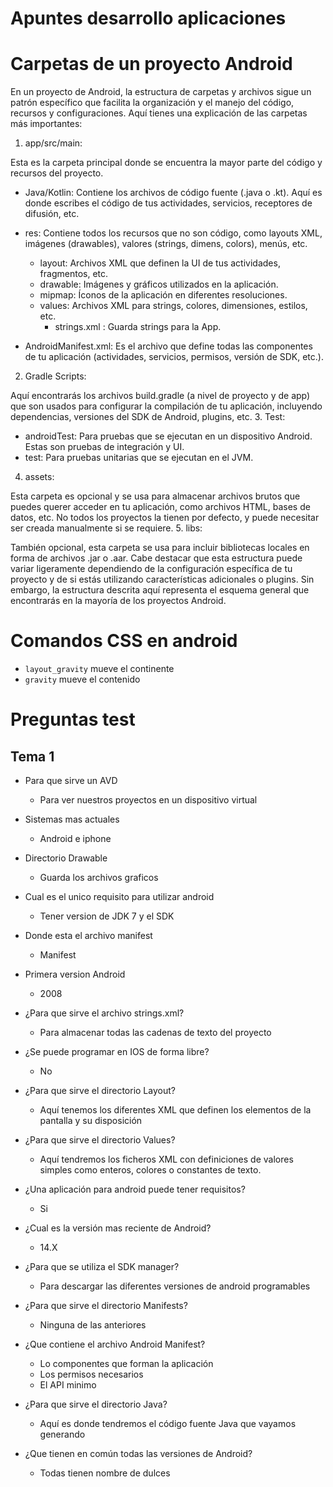 # Apuntes desarrollo aplicaciones

# Carpetas de un proyecto Android

En un proyecto de Android, la estructura de carpetas y archivos sigue un patrón específico que facilita la organización y el manejo del código, recursos y configuraciones. Aquí tienes una explicación de las carpetas más importantes:
1. app/src/main:

Esta es la carpeta principal donde se encuentra la mayor parte del código y recursos del proyecto.

- Java/Kotlin: Contiene los archivos de código fuente (.java o .kt). Aquí es donde escribes el código de tus actividades, servicios, receptores de difusión, etc.

- res: Contiene todos los recursos que no son código, como layouts XML, imágenes (drawables), valores (strings, dimens, colors), menús, etc.

    - layout: Archivos XML que definen la UI de tus actividades, fragmentos, etc.
    - drawable: Imágenes y gráficos utilizados en la aplicación.
    - mipmap: Íconos de la aplicación en diferentes resoluciones.
    - values: Archivos XML para strings, colores, dimensiones, estilos, etc.
        - strings.xml : Guarda strings para la App.
- AndroidManifest.xml: Es el archivo que define todas las componentes de tu aplicación (actividades, servicios, permisos, versión de SDK, etc.).

2. Gradle Scripts:

Aquí encontrarás los archivos build.gradle (a nivel de proyecto y de app) que son usados para configurar la compilación de tu aplicación, incluyendo dependencias, versiones del SDK de Android, plugins, etc.
3. Test:

- androidTest: Para pruebas que se ejecutan en un dispositivo Android. Estas son pruebas de integración y UI.
- test: Para pruebas unitarias que se ejecutan en el JVM.
4. assets:

Esta carpeta es opcional y se usa para almacenar archivos brutos que puedes querer acceder en tu aplicación, como archivos HTML, bases de datos, etc. No todos los proyectos la tienen por defecto, y puede necesitar ser creada manualmente si se requiere.
5. libs:

También opcional, esta carpeta se usa para incluir bibliotecas locales en forma de archivos .jar o .aar.
Cabe destacar que esta estructura puede variar ligeramente dependiendo de la configuración específica de tu proyecto y de si estás utilizando características adicionales o plugins. Sin embargo, la estructura descrita aquí representa el esquema general que encontrarás en la mayoría de los proyectos Android.

# Comandos CSS en android

- `layout_gravity` mueve el continente
- `gravity` mueve el contenido



# Preguntas test

## Tema 1

- Para que sirve un AVD
    - Para ver nuestros proyectos en un dispositivo virtual

- Sistemas mas actuales
    - Android e iphone
- Directorio Drawable
    - Guarda los archivos graficos
- Cual es el unico requisito para utilizar android
    - Tener version de JDK 7 y el SDK
- Donde esta el archivo manifest
    - Manifest
- Primera version Android
    - 2008
- ¿Para que sirve el archivo strings.xml?
    - Para almacenar todas las cadenas de texto del proyecto
- ¿Se puede programar en IOS de forma libre?
    - No
- ¿Para que sirve el directorio Layout?
    - Aquí tenemos los diferentes XML que definen los elementos de la pantalla y su disposición
- ¿Para que sirve el directorio Values?
    - Aquí tendremos los ficheros XML con definiciones de valores simples como enteros, colores o constantes de texto.
- ¿Una aplicación para android puede tener requisitos?
    - Si
- ¿Cual es la versión mas reciente de Android?
    - 14.X
- ¿Para que se utiliza el SDK manager?
    - Para descargar las diferentes versiones de android programables
- ¿Para que sirve el directorio Manifests?
    - Ninguna de las anteriores
- ¿Que contiene el archivo Android Manifest?
    - Lo componentes que forman la aplicación
    - Los permisos necesarios
    - El API minimo
- ¿Para que sirve el directorio Java?
    - Aquí es donde tendremos el código fuente Java que vayamos generando
- ¿Que tienen en común todas las versiones de Android?
    - Todas tienen nombre de dulces

